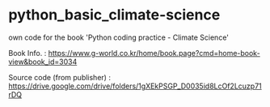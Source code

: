 # python_basic_climate-science
own code for the book 'Python coding practice - Climate Science'

Book Info. : https://www.g-world.co.kr/home/book.page?cmd=home-book-view&book_id=3034

Source code (from publisher) : https://drive.google.com/drive/folders/1gXEkPSGP_D0035id8LcOf2Lcuzp71rDQ
